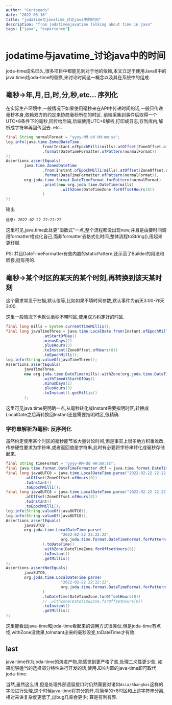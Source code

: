 ```yaml
---
author: "Certseeds"
date: "2022-05-16"
title: "jodatime与javatime_讨论java中的时间"
description: "from jodatime&javatime talking about time in java"
tags: ["java", "experience"]
---
```


# jodatime与javatime_讨论java中的时间

joda-time成名已久,很多项目中都能见到对于他的依赖,本文立足于使用Java8中的java.time对joda-time的替换,来讨论时间这一概念以及其在系统中的组成.

## 毫秒->年,月,日,时,分,秒,etc... 序列化

在实际生产环境中,一般情况下如果使用毫秒来在API中传递时间的话,一般只传递毫秒本身,依赖双方的约定来协商毫秒所在的时区. 前端采集到事件后取得一个UTC+8条件下的毫秒,回传给后端,后端使用UTC+8解析,打印成日志,存到库内,解析成字符串再回传回去. etc...

``` java
final String normalFormat = "yyyy-MM-dd HH:mm:ss";
log.info(java.time.ZonedDateTime.
                from(Instant.ofEpochMilli(mills).atOffset(ZoneOffset.ofHours(8)))
                .format(DateTimeFormatter.ofPattern(normalFormat))
);
Assertions.assertEquals(
        java.time.ZonedDateTime
                .from(Instant.ofEpochMilli(mills).atOffset(ZoneOffset.ofHours(8)))
                .format(DateTimeFormatter.ofPattern(normalFormat)),
        org.joda.time.format.DateTimeFormat.forPattern(normalFormat)
                .print(new org.joda.time.DateTime(mills)
                        .withZone(DateTimeZone.forOffsetHours(8))
                )
);
```

输出

``` log
信息: 2022-02-22 22:22:22
```

这里可见,java.time此处更"函数式"一点,整个流程都没出现new,并且是由要时间调用formatter格式化自己,而非formatter去格式化时间,整体流程toString(),用起来更舒服.

PS: 并且DateTimeFormatter有些内置的staticPattern,还示范了Builder的用法和嵌套,挺有用的.

## 毫秒->某个时区的某天的某个时刻,再转换到该天某时刻

这个需求常见于扫描,默认值等,比如如果不填时间参数,默认事件为前天3:00-昨天3:00.

这里一般情况下也默认毫秒不带时区,使用双方约定好的时区.

``` java
final long mills = System.currentTimeMillis();
final long javaTimeThree = java.time.LocalDate.from(Instant.ofEpochMilli(mills).atOffset(ZoneOffset.ofHours(8)))
                .atStartOfDay()
                .minusDays(2)
                .plusHours(3)
                .toInstant(ZoneOffset.ofHours(8))
                .toEpochMilli();
log.info(String.valueOf(javaTimeThree));
Assertions.assertEquals(
        javaTimeThree,
        new org.joda.time.DateTime(mills).withZone(org.joda.time.DateTimeZone.forOffsetHours(8))
                .withTimeAtStartOfDay()
                .minusDays(2)
                .plusHours(3)
                .toInstant().getMillis()
        );
```

这里可见java.time更明确一点,从毫秒转化成Instant需要指明时区,转换成LocalDate之后再转换回Instant还是需要指明时区,很精确.

### 字符串解析为毫秒: 反序列化

虽然约定使用某个时区的毫秒能节省大量讨论时间,但是事实上很多地方积重难改,传参硬性要求为字符串,或者返回值是字符串,此时有必要将字符串转化成毫秒存储起来.

``` java
final String timeFormat = "yyyy-MM-dd HH:mm:ss";
final java.time.format.DateTimeFormatter dtf = java.time.format.DateTimeFormatter.ofPattern(timeFormat);
final long java8UTC0 = java.time.LocalDateTime.parse("2022-02-22 22:22:22", dtf)
        .atOffset(ZoneOffset.ofHours(0))
        .toInstant()
        .toEpochMilli();
final long java8UTC8 = java.time.LocalDateTime.parse("2022-02-22 22:22:22", dtf)
        .atOffset(ZoneOffset.ofHours(8))
        .toInstant()
        .toEpochMilli();
log.info(String.valueOf(java8UTC0));
log.info(String.valueOf(java8UTC8));
Assertions.assertEquals(
        java8UTC8 ,
        org.joda.time.LocalDateTime.parse(
                        "2022-02-22 22:22:22",
                        org.joda.time.format.DateTimeFormat.forPattern(timeFormat)
                ).toDateTime()
                .withZone(DateTimeZone.forOffsetHours(8))
                .toInstant()
                .getMillis()
);
Assertions.assertNotEquals(
        java8UTC0,
        org.joda.time.LocalDateTime.parse(
                        "2022-02-22 22:22:22",
                        org.joda.time.format.DateTimeFormat.forPattern(timeFormat)
                )
                .toDateTime(DateTimeZone.forOffsetHours(0))
                // .withZone(DateTimeZone.forOffsetHours(0))
                .toInstant()
                .getMillis()
);
```

这里能看出java-time和joda-time看起来的调用方式很类似,但是joda-time有点怪,withZone没效果,toInstant出来的毫秒没变,toDateTime才有效.

## last

java-time作为joda-time的演进产物,能感觉到更严格了些,处理二义性更少些, 如果能够适当的选择部分特性进行开发的话,使用JDK内置的java-time即可取代joda-time.

当然,虽然这么讲,但是处理外部遗留接口时仍然需要对诸如`Asia/Shanghai`这样的字段进行处理,这个时候java-time将其分割开,将简单的+8时区和上述字符串分离,相对来讲复杂度更低了,出bug几率会更少; 算是有利有弊.
